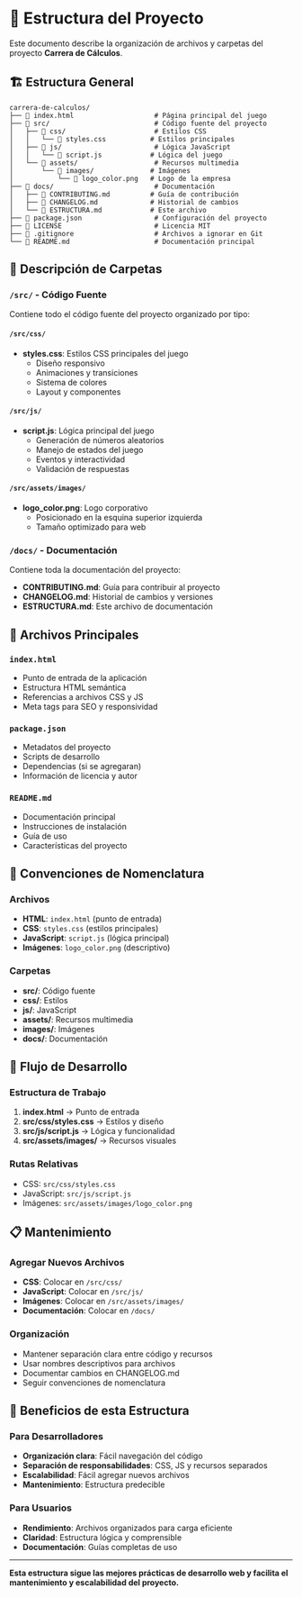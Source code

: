 # 📁 Estructura del Proyecto

Este documento describe la organización de archivos y carpetas del proyecto **Carrera de Cálculos**.

## 🏗️ Estructura General

```
carrera-de-calculos/
├── 📄 index.html                    # Página principal del juego
├── 📁 src/                          # Código fuente del proyecto
│   ├── 📁 css/                      # Estilos CSS
│   │   └── 📄 styles.css           # Estilos principales
│   ├── 📁 js/                       # Lógica JavaScript
│   │   └── 📄 script.js            # Lógica del juego
│   └── 📁 assets/                   # Recursos multimedia
│       └── 📁 images/              # Imágenes
│           └── 📄 logo_color.png   # Logo de la empresa
├── 📁 docs/                         # Documentación
│   ├── 📄 CONTRIBUTING.md          # Guía de contribución
│   ├── 📄 CHANGELOG.md             # Historial de cambios
│   └── 📄 ESTRUCTURA.md            # Este archivo
├── 📄 package.json                  # Configuración del proyecto
├── 📄 LICENSE                       # Licencia MIT
├── 📄 .gitignore                    # Archivos a ignorar en Git
└── 📄 README.md                     # Documentación principal
```

## 📂 Descripción de Carpetas

### `/src/` - Código Fuente
Contiene todo el código fuente del proyecto organizado por tipo:

#### `/src/css/`
- **styles.css**: Estilos CSS principales del juego
  - Diseño responsivo
  - Animaciones y transiciones
  - Sistema de colores
  - Layout y componentes

#### `/src/js/`
- **script.js**: Lógica principal del juego
  - Generación de números aleatorios
  - Manejo de estados del juego
  - Eventos y interactividad
  - Validación de respuestas

#### `/src/assets/images/`
- **logo_color.png**: Logo corporativo
  - Posicionado en la esquina superior izquierda
  - Tamaño optimizado para web

### `/docs/` - Documentación
Contiene toda la documentación del proyecto:

- **CONTRIBUTING.md**: Guía para contribuir al proyecto
- **CHANGELOG.md**: Historial de cambios y versiones
- **ESTRUCTURA.md**: Este archivo de documentación

## 📄 Archivos Principales

### `index.html`
- Punto de entrada de la aplicación
- Estructura HTML semántica
- Referencias a archivos CSS y JS
- Meta tags para SEO y responsividad

### `package.json`
- Metadatos del proyecto
- Scripts de desarrollo
- Dependencias (si se agregaran)
- Información de licencia y autor

### `README.md`
- Documentación principal
- Instrucciones de instalación
- Guía de uso
- Características del proyecto

## 🔧 Convenciones de Nomenclatura

### Archivos
- **HTML**: `index.html` (punto de entrada)
- **CSS**: `styles.css` (estilos principales)
- **JavaScript**: `script.js` (lógica principal)
- **Imágenes**: `logo_color.png` (descriptivo)

### Carpetas
- **src/**: Código fuente
- **css/**: Estilos
- **js/**: JavaScript
- **assets/**: Recursos multimedia
- **images/**: Imágenes
- **docs/**: Documentación

## 🚀 Flujo de Desarrollo

### Estructura de Trabajo
1. **index.html** → Punto de entrada
2. **src/css/styles.css** → Estilos y diseño
3. **src/js/script.js** → Lógica y funcionalidad
4. **src/assets/images/** → Recursos visuales

### Rutas Relativas
- CSS: `src/css/styles.css`
- JavaScript: `src/js/script.js`
- Imágenes: `src/assets/images/logo_color.png`

## 📋 Mantenimiento

### Agregar Nuevos Archivos
- **CSS**: Colocar en `/src/css/`
- **JavaScript**: Colocar en `/src/js/`
- **Imágenes**: Colocar en `/src/assets/images/`
- **Documentación**: Colocar en `/docs/`

### Organización
- Mantener separación clara entre código y recursos
- Usar nombres descriptivos para archivos
- Documentar cambios en CHANGELOG.md
- Seguir convenciones de nomenclatura

## 🎯 Beneficios de esta Estructura

### Para Desarrolladores
- **Organización clara**: Fácil navegación del código
- **Separación de responsabilidades**: CSS, JS y recursos separados
- **Escalabilidad**: Fácil agregar nuevos archivos
- **Mantenimiento**: Estructura predecible

### Para Usuarios
- **Rendimiento**: Archivos organizados para carga eficiente
- **Claridad**: Estructura lógica y comprensible
- **Documentación**: Guías completas de uso

---

**Esta estructura sigue las mejores prácticas de desarrollo web y facilita el mantenimiento y escalabilidad del proyecto.**
